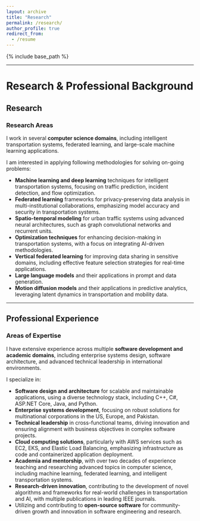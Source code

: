 ```yaml
---
layout: archive
title: "Research"
permalink: /research/
author_profile: true
redirect_from:
  - /resume
---
```

{% include base_path %}

---
# Research & Professional Background

## Research  
### Research Areas  
I work in several **computer science domains**, including intelligent transportation systems, federated learning, and large-scale machine learning applications.  

I am interested in applying following methodologies for solving on-going problems:  

- **Machine learning and deep learning** techniques for intelligent transportation systems, focusing on traffic prediction, incident detection, and flow optimization.  
- **Federated learning** frameworks for privacy-preserving data analysis in multi-institutional collaborations, emphasizing model accuracy and security in transportation systems.  
- **Spatio-temporal modeling** for urban traffic systems using advanced neural architectures, such as graph convolutional networks and recurrent units.  
- **Optimization techniques** for enhancing decision-making in transportation systems, with a focus on integrating AI-driven methodologies.  
- **Vertical federated learning** for improving data sharing in sensitive domains, including effective feature selection strategies for real-time applications.  
- **Large language models** and their applications in prompt and data generation.  
- **Motion diffusion models** and their applications in predictive analytics, leveraging latent dynamics in transportation and mobility data.  

---

## Professional Experience  
### Areas of Expertise  
I have extensive experience across multiple **software development and academic domains**, including enterprise systems design, software architecture, and advanced technical leadership in international environments.  

I specialize in:  

- **Software design and architecture** for scalable and maintainable applications, using a diverse technology stack, including C++, C#, ASP.NET Core, Java, and Python.  
- **Enterprise systems development**, focusing on robust solutions for multinational corporations in the US, Europe, and Pakistan.  
- **Technical leadership** in cross-functional teams, driving innovation and ensuring alignment with business objectives in complex software projects.  
- **Cloud computing solutions**, particularly with AWS services such as EC2, EKS, and Elastic Load Balancing, emphasizing infrastructure as code and containerized application deployment.  
- **Academia and mentorship**, with over two decades of experience teaching and researching advanced topics in computer science, including machine learning, federated learning, and intelligent transportation systems.  
- **Research-driven innovation**, contributing to the development of novel algorithms and frameworks for real-world challenges in transportation and AI, with multiple publications in leading IEEE journals.  
- Utilizing and contributing to **open-source software** for community-driven growth and innovation in software engineering and research.  
